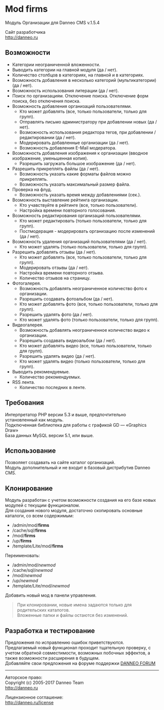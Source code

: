 Mod firms
========

Модуль Организации для Danneo CMS v.1.5.4

Сайт разработчика  
<http://danneo.ru>

Возможности
-----------
+	Категории неограниченной вложенности.
+	Выводить категории на главной модуля (да / нет).
+	Количество столбцов в категориях, на главной и в категориях.
+	Возможность добавления в несколько категорий (мультикатегории) (да / нет).
+	Возможность использования литерации (да / нет).
+	Поиск по организациям. Отключение поиска. Отключение форм поиска, без отключения поиска.
+	Возможность добавления организаций пользователями.
    +	Кто может добавлять (все, только пользователи, только для групп).
    +	Отправлять письмо администратору при добавлении новых (да / нет).
    +	Возможность использования редактора тегов, при добавлении / редактировании (да / нет).
    +	Модерировать добавленные организации (да / нет).
    +	Возможность добавления E-Mail модератора.
+	Возможность добавления изображения к организации (вводное изображение, уменьшенная копия).
    +	Разрешить загружать большое изображение (да / нет).
+	Разрешить прикреплять файлы (да / нет).
    +	Возможность указать какие форматы файлов можно прикреплять.
    +	Возможность указать максимальный размер файла.
+	Проверка на флуд.
    +	Возможность указать время между добавлениями (сек.).
+	Возможность выставление рейтинга организации. 
    +	Кто учавствуйте в рейтинге (все, только пользователи). 
    +	Настройка времени повторного голосования. 
+	Возможность редактирования организаций пользователями.
    +	Кто может редактировать (только пользователи, только для групп).
    +	Постмодерация - модерировать организацию после изменений (да / нет).
+	Возможность удаления организаций пользователями (да / нет).
    +	Кто может удалять (только пользователи, только для групп).
+	Разрешить добавлять отзывы (да / нет).
    +	Кто может добавлять (все, только пользователи, только для групп).
    +	Модерировать отзывы (да / нет).
    +	Настройка времени повторного отзыва. 
    +	Количество отзывов на страницу.
+	Фотогалерея.
    +  Возможность добавлять неограниченное количество фото к организации.
    +  Разрешить создавать фотоальбом (да / нет).
    +  Кто может добавлять фото (все, только пользователи, только для групп).
    +  Разрешить удалять фото (да / нет).
    +  Кто может удалять фото (только пользователи, только для групп).
+	Видеогалерея.
    +  Возможность добавлять неограниченное количество видео к организации.
    +  Разрешить создавать видеоальбом (да / нет).
    +  Кто может добавлять видео (все, только пользователи, только для групп).
    +  Разрешить удалять видео (да / нет).
    +  Кто может удалять видео (только пользователи, только для групп).
+	Выводить рекомендуемые. 
    +	Количество рекомендуемых.
+	RSS лента.
    +	Количество последних в ленте.

Требования
----------
Интерпретатор PHP версии 5.3 и выше, предпочтительно установленный как модуль.  
Подключенная библиотека для работы с графикой GD — «Graphics Draw»  
База данных MySQL версии 5.1, или выше.

Использование
-------------
Позволяет создавать на сайте каталог организаций.  
Модуль дополнительный и не входит в базовый дистрибутив Danneo CMS.  

Клонирование
------------
Модуль разработан с учетом возможности создания на его базе новых модулей с текущим функционалом.  
Для создания нового модуля, достаточно скопировать основные каталоги, со всем содержимым:  

+	/admin/mod/**firms**
+	/cache/sql/**firms** 
+	/mod/**firms** 
+	/up/**firms**
+	/template/Lite/mod/**firms**  

Переименовать:  

+	/admin/mod/*newmod*
+	/cache/sql/*newmod* 
+	/mod/*newmod* 
+	/up/*newmod*
+	/template/Lite/mod/*newmod*  

Добавить новый мод в панели управления. 
>  При клонировании, новые имена задаются только для родительских каталогов.  
>  Вложенные папки и файлы остаются без изменений.  

Разработка и тестирование
-----------------------
Предложения по исправлению ошибок приветствуются.   
Предлагаемый новый функционал проходит тщательную проверку, с учетом обратной совместимости, возможных побочных эффектов, а также возможности расширения в будущем.   
Добавляйте свои предложения на форуме поддержки [DANNEO FORUM][]  

 [DANNEO FORUM]: http://forum.danneo.ru/

-----------------------
Авторское право:  
Copyright (c) 2005-2017 Danneo Team  
<http://danneo.ru>  

Лицензионное соглашение:   
<http://danneo.ru/license> 
